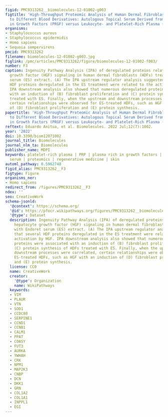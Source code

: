 ```yaml
---
figid: PMC9313262__biomolecules-12-01002-g003
figtitle: 'High-Throughput Proteomic Analysis of Human Dermal Fibroblast Response
  to Different Blood Derivatives: Autologous Topical Serum Derived from Plasma Rich
  in Growth Factors (PRGF) versus Leukocyte- and Platelet-Rich Plasma (L-PRP)'
organisms:
- Staphylococcus aureus
- Staphylococcus epidermidis
- Homo sapiens
- Sequoia sempervirens
pmcid: PMC9313262
filename: biomolecules-12-01002-g003.jpg
figlink: /pmc/articles/PMC9313262/figure/biomolecules-12-01002-f003/
number: F3
caption: Ingenuity Pathway Analysis (IPA) of deregulated proteins related to hepatocyte
  growth factor (HGF) signaling in human dermal fibroblasts (HDFs) treated with Endoret
  serum (ES) extract. (A) The IPA upstream regulator analysis suggested that several
  HDF proteins deregulated in the ES treatment were related to the activation by HGF.
  IPA downstream analysis also showed that numerous deregulated proteins were associated
  with an induction of (B) fibroblast proliferation and (C) protein synthesis of HDFs
  treated with ES. Finally, when the upstream and downstream processes were correlated,
  certain relationships were observed for ES-treated HDFs, such as HGF with an induction
  of (D) fibroblast proliferation and (E) protein synthesis.
papertitle: 'High-Throughput Proteomic Analysis of Human Dermal Fibroblast Response
  to Different Blood Derivatives: Autologous Topical Serum Derived from Plasma Rich
  in Growth Factors (PRGF) versus Leukocyte- and Platelet-Rich Plasma (L-PRP).'
reftext: Eduardo Anitua, et al. Biomolecules. 2022 Jul;12(7):1002.
year: '2022'
doi: 10.3390/biom12071002
journal_title: Biomolecules
journal_nlm_ta: Biomolecules
publisher_name: MDPI
keywords: platelet-rich plasma | PRP | plasma rich in growth factors | PRGF | topical
  serum | proteomics | regenerative medicine | skin
automl_pathway: 0.5962748
figid_alias: PMC9313262__F3
figtype: Figure
organisms_ner:
- Homo sapiens
redirect_from: /figures/PMC9313262__F3
ndex: ''
seo: CreativeWork
schema-jsonld:
  '@context': https://schema.org/
  '@id': https://pfocr.wikipathways.org/figures/PMC9313262__biomolecules-12-01002-g003.html
  '@type': Dataset
  description: Ingenuity Pathway Analysis (IPA) of deregulated proteins related to
    hepatocyte growth factor (HGF) signaling in human dermal fibroblasts (HDFs) treated
    with Endoret serum (ES) extract. (A) The IPA upstream regulator analysis suggested
    that several HDF proteins deregulated in the ES treatment were related to the
    activation by HGF. IPA downstream analysis also showed that numerous deregulated
    proteins were associated with an induction of (B) fibroblast proliferation and
    (C) protein synthesis of HDFs treated with ES. Finally, when the upstream and
    downstream processes were correlated, certain relationships were observed for
    ES-treated HDFs, such as HGF with an induction of (D) fibroblast proliferation
    and (E) protein synthesis.
  license: CC0
  name: CreativeWork
  creator:
    '@type': Organization
    name: WikiPathways
  keywords:
  - VIM
  - PLAUR
  - VTN
  - SOD1
  - CCDC80
  - SERPINE1
  - CCND1
  - CCNB1
  - CALM1
  - PPAT
  - COASY
  - FUT3
  - AURKA
  - YWHAH
  - CRK
  - NPM1
  - MAP2K3
  - CNBP
  - DCN
  - DKK1
  - GRN
  - COL1A2
  - COL1A1
  - INPPL1
  - EGI
---
```


